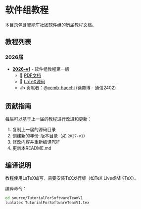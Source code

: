 # 软件组教程

本目录包含智能车社团软件组的历届教程文档。

## 教程列表

### 2026届

- **[2026-v1](./2026-v1/)** - 软件组教程第一版
  - 📄 [PDF文档](./2026-v1/TutorialForSoftwareTeamV1.pdf)
  - 📂 [LaTeX源码](./2026-v1/source/)
  - ✍️ 贡献者：[@xcmb-haochi](https://github.com/xcmb-haochi) (徐奕博 - 通信2402)

## 贡献指南

每届可以基于上一届的教程进行改进和更新：

1. 复制上一届的源码目录
2. 创建新的年份-版本目录（如 `2027-v1`）
3. 修改内容并重新编译PDF
4. 更新本README.md

## 编译说明

教程使用LaTeX编写，需要安装TeX发行版（如TeX Live或MiKTeX）。

编译命令：
```bash
cd source/TutorialForSoftwareTeamV1
lualatex TutorialForSoftwareTeamV1.tex
```
